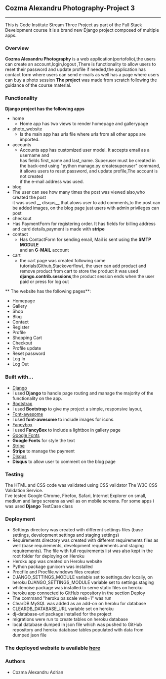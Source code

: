 ## Cozma Alexandru Photography-Project 3
___

This is Code Institute Stream Three Project as part of the Full Stack Development course
 It is a brand new Django project composed of multiple apps.
### Overview
**Cozma Alexandru Photography** is a web application(portofolio),the users can
create an account,login,logout ,There is functionality to allow users to reset
their password and update profile if needed,the application has contact form where users can send e-mails
as well has a page where users can buy a photo session
__The project__ was made from scratch following the guidance of the course material.
### Functionality
__Django project has the following apps__
  - home  
    - Home app has two views to render homepage and gallerypage
  - photo_website  
     -  Is the main app  has urls file where urls from all other apps are imported.
  - accounts
    - Accounts app has customized user model.
    It accepts email as a username and  
     has fields first_name and last_name. Superuser must be created in the back-end using "python manage.py createsuperuser" command, it allows users  to reset password, and update profile,The account is not created  
     if the e-mail address was used.
  - blog
   - The user can see how many times the post was viewed also,who created the post  
   it was used __ disqus__ that alows user to add comments,to the post can be added
   images, on the blog page just users with admin privileges can post
  - checkout  
   - Has PaymentForm for registering order. It has fields for billing address and card details,payment is made with __stripe__
  - contact  
    - Has ContactForm for sending email, Mail is sent using the __SMTP MODULE__  
    and an __G-MAIL__ account
  - cart  
    - the cart page was created following some tutorials(Github,Stackoverflow), the user can add product and remove product from cart
    to store the product it was used __django.contrib.sessions__,the product session ends when the user paid or press for log out   

** The website has the following pages**:
  - Homepage
  - Gallery
  - Shop
  - Blog
  - Contact
  - Register
  - Profile
  - Shopping Cart
  - Checkout
  - Profile update
  - Reset password
  - Log In
  - Log Out

### Built with...


  - [Django](www.djangoproject.com)  
   - I used __Django__ to handle page routing and manage the majority of the functionality on the app.
  - [Bootstrap](https://getbootstrap.com/)  
   - I used __Bootstrap__ to give my project a simple, responsive layout,
  - [Font-awesome](https://fontawesome.com/)  
   - I used __font-awesome__ to include images for icons.
  - [Fancybox](http://fancybox.net/)  
   - I used __FancyBox__ to include a lightbox in gallery page
  - [Google Fonts](https://fonts.google.com/)
   - __Google Fonts__ for style the text
  - [Stripe](https://stripe.com/gb)  
   - __Stripe__ to manage the payment
  - [Disqus](https://disqus.com/)  
   - __Disqus__ to allow user to comment on the blog page  

### Testing

The HTML and CSS code was validated using CSS validator The W3C CSS Validation Service.  
I've tested Google Chrome, Firefox, Safari, Internet Explorer on small, medium and large screens as well as on mobile screens.
For some apps i was used __Django__ TestCase class

### Deployment  
  - Settings directory was created with different settings files (base settings, development settings and staging settings)  
  - Requirements directory was created with different requirements files as well (base requirements, development requirements and staging requirements). The file with full requirements list was also kept in the root folder for deploying on Heroku
  - Heroku app was created on Heroku website  
  - Python package gunicorn was installed
  - Procfile and Procfile.windows files created
  - DJANGO_SETTINGS_MODULE variable set to settings.dev locally, on heroku DJANGO_SETTINGS_MODULE variable set to settings.staging
  - whitenoise package was installed to serve static files on heroku
  - heroku app connected to GitHub repository in the section Deploy
  - The command "heroku ps:scale web=1" was run
  - ClearDB MySQL was added as an add-on on heroku for database
  - CLEARDB_DATABASE_URL variable set on heroku
  - dj-database-url package installed for the project
  - migrations were run to create tables on heroku database
  - local database dumped in json file which was pushed to GitHub repository and heroku database tables populated with data from dumped json file

### The deployed website is available [here](cozma-alexandru-photography.herokuapp.com)

### Authors
 - Cozma Alexandru Adrian
